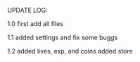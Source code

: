 UPDATE LOG:

1.0
first add all files

1.1
added settings and fix some buggs

1.2
added lives, exp, and coins
added store
